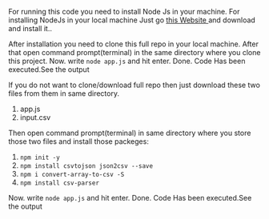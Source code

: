 
For running this code you need to install Node Js in your machine.
For installing NodeJs in your local machine Just go [this Website ](https://nodejs.org/en/download/ "NodeJS") and download and install it..

After installation you need to clone this full repo in your local machine.
After that open command prompt(terminal) in the same directory where you clone this project.
Now. write `node app.js` and hit enter. Done. Code Has been executed.See the output

If you do not want to clone/download full repo then just download these two files from them in same directory.
1. app.js
2. input.csv

Then open command prompt(terminal) in same directory where you store those two files and install those packeges:
1. `npm init -y`
2. `npm install csvtojson json2csv --save`
3. `npm i convert-array-to-csv -S`
4. `npm install csv-parser`


Now. write `node app.js` and hit enter. Done. Code Has been executed.See the output
